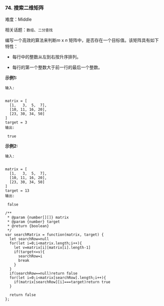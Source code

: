 ### 74. 搜索二维矩阵

难度：Middle

相关话题：`数组`、`二分查找`

编写一个高效的算法来判断*m*  x *n* 矩阵中，是否存在一个目标值。该矩阵具有如下特性：




* 每行中的整数从左到右按升序排列。

* 每行的第一个整数大于前一行的最后一个整数。





**示例1:** 



```
输入:


matrix = [
  [1,   3,  5,  7],
  [10, 11, 16, 20],
  [23, 30, 34, 50]
]
target = 3
输出:

 true
```


**示例2:** 



```
输入:


matrix = [
  [1,   3,  5,  7],
  [10, 11, 16, 20],
  [23, 30, 34, 50]
]
target = 13
输出:

 false
```

```
/**
 * @param {number[][]} matrix
 * @param {number} target
 * @return {boolean}
 */
var searchMatrix = function(matrix, target) {
  let searchRow=null
  for(let i=0;i<matrix.length;i++){
    let v=matrix[i][matrix[i].length-1]
    if(target<=v){
      searchRow=i
      break
    }
  }
  if(searchRow==null)return false
  for(let i=0;i<matrix[searchRow].length;i++){
    if(matrix[searchRow][i]===target)return true
  }

  return false
};
```

